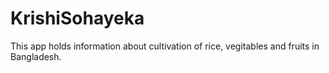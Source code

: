 # KrishiSohayeka
 This app holds information about cultivation of rice, vegitables and fruits in Bangladesh.
